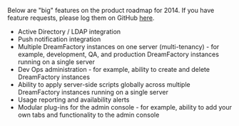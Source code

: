 Below are "big" features on the product roadmap for 2014. If you have feature requests, please log them on GitHub [here](https://github.com/dreamfactorysoftware/dsp-core/issues). 

* Active Directory / LDAP integration
* Push notification integration
* Multiple DreamFactory instances on one server (multi-tenancy) - for example, development, QA, and production DreamFactory instances running on a single server
* Dev Ops administration - for example, ability to create and delete DreamFactory instances
* Ability to apply server-side scripts globally across multiple DreamFactory instances running on a single server 
* Usage reporting and availability alerts 
* Modular plug-ins for the admin console - for example, ability to add your own tabs and functionality to the admin console
